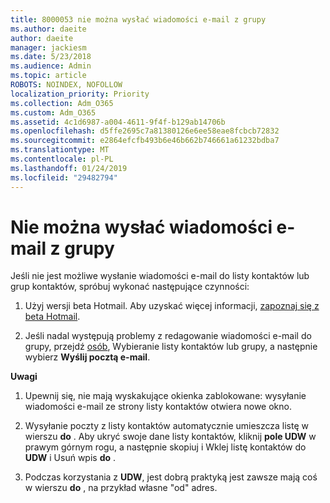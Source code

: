 ```yaml
---
title: 8000053 nie można wysłać wiadomości e-mail z grupy
ms.author: daeite
author: daeite
manager: jackiesm
ms.date: 5/23/2018
ms.audience: Admin
ms.topic: article
ROBOTS: NOINDEX, NOFOLLOW
localization_priority: Priority
ms.collection: Adm_O365
ms.custom: Adm_O365
ms.assetid: 4c1d6987-a004-4611-9f4f-b129ab14706b
ms.openlocfilehash: d5ffe2695c7a81380126e6ee58eae8fcbcb72832
ms.sourcegitcommit: e2864efcfb493b6e46b662b746661a61232bdba7
ms.translationtype: MT
ms.contentlocale: pl-PL
ms.lasthandoff: 01/24/2019
ms.locfileid: "29482794"
---
```

# <a name="unable-to-send-group-emails"></a>Nie można wysłać wiadomości e-mail z grupy

Jeśli nie jest możliwe wysłanie wiadomości e-mail do listy kontaktów lub grup kontaktów, spróbuj wykonać następujące czynności:
  
1. Użyj wersji beta Hotmail. Aby uzyskać więcej informacji, [zapoznaj się z beta Hotmail](https://support.office.com/article/e2261c7f-d413-4084-8f22-21282f42d8cf).
    
2. Jeśli nadal występują problemy z redagowanie wiadomości e-mail do grupy, przejdź [osób](https://outlook.live.com/people/), Wybieranie listy kontaktów lub grupy, a następnie wybierz **Wyślij pocztą e-mail**.
    
 **Uwagi**
  
1. Upewnij się, nie mają wyskakujące okienka zablokowane: wysyłanie wiadomości e-mail ze strony listy kontaktów otwiera nowe okno.
    
2. Wysyłanie poczty z listy kontaktów automatycznie umieszcza listę w wierszu **do** . Aby ukryć swoje dane listy kontaktów, kliknij **pole UDW** w prawym górnym rogu, a następnie skopiuj i Wklej listę kontaktów do **UDW** i Usuń wpis **do** . 
    
3. Podczas korzystania z **UDW**, jest dobrą praktyką jest zawsze mają coś w wierszu **do** , na przykład własne "od" adres. 
    

